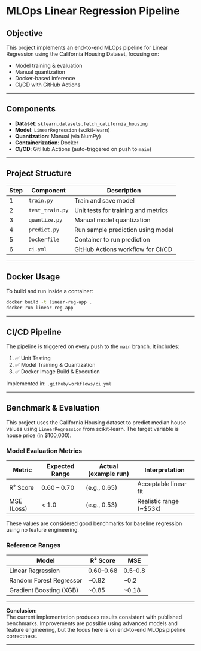 # MLOps Linear Regression Pipeline

## Objective
This project implements an end-to-end MLOps pipeline for Linear Regression using the California Housing Dataset, focusing on:

- Model training & evaluation
- Manual quantization
- Docker-based inference
- CI/CD with GitHub Actions

---

## Components

- **Dataset**: `sklearn.datasets.fetch_california_housing`
- **Model**: `LinearRegression` (scikit-learn)
- **Quantization**: Manual (via NumPy)
- **Containerization**: Docker
- **CI/CD**: GitHub Actions (auto-triggered on push to `main`)

---

## Project Structure

| Step | Component       | Description                          |
|------|------------------|--------------------------------------|
| 1    | `train.py`       | Train and save model                 |
| 2    | `test_train.py`  | Unit tests for training and metrics  |
| 3    | `quantize.py`    | Manual model quantization            |
| 4    | `predict.py`     | Run sample prediction using model    |
| 5    | `Dockerfile`     | Container to run prediction          |
| 6    | `ci.yml`         | GitHub Actions workflow for CI/CD    |

---

## Docker Usage

To build and run inside a container:

```bash
docker build -t linear-reg-app .
docker run linear-reg-app
```

---

## CI/CD Pipeline

The pipeline is triggered on every push to the `main` branch. It includes:

1. ✅ Unit Testing
2. ✅ Model Training & Quantization
3. ✅ Docker Image Build & Execution

Implemented in: `.github/workflows/ci.yml`

---

## Benchmark & Evaluation

This project uses the California Housing dataset to predict median house values using `LinearRegression` from scikit-learn. The target variable is house price (in $100,000).

### Model Evaluation Metrics

| Metric     | Expected Range | Actual (example run) | Interpretation |
|------------|----------------|----------------------|----------------|
| R² Score   | 0.60 – 0.70    | (e.g., 0.65)         | Acceptable linear fit |
| MSE (Loss) | < 1.0          | (e.g., 0.53)         | Realistic range (~$53k) |

These values are considered good benchmarks for baseline regression using no feature engineering.

### Reference Ranges

| Model                    | R² Score | MSE   |
|--------------------------|----------|-------|
| Linear Regression        | 0.60–0.68| 0.5–0.8 |
| Random Forest Regressor  | ~0.82    | ~0.2  |
| Gradient Boosting (XGB)  | ~0.85    | ~0.18 |

---

**Conclusion:**  
The current implementation produces results consistent with published benchmarks. Improvements are possible using advanced models and feature engineering, but the focus here is on end-to-end MLOps pipeline correctness.

---